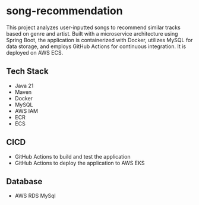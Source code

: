 # song-recommendation
This project analyzes user-inputted songs to recommend similar tracks based on genre and artist. Built with a microservice architecture using Spring Boot, the application is containerized with Docker, utilizes MySQL for data storage, and employs GitHub Actions for continuous integration. It is deployed on AWS ECS.



## Tech Stack

- Java 21   
- Maven
- Docker
- MySQL
- AWS IAM
- ECR
- ECS


## CICD

- GitHub Actions to build and test the application
- GitHub Actions to deploy the application to AWS EKS


## Database

- AWS RDS MySql


